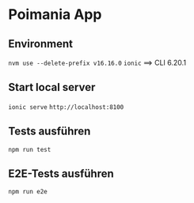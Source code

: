 # Poimania App

## Environment
```nvm use --delete-prefix v16.16.0```
```ionic``` ==> CLI 6.20.1

## Start local server
```ionic serve```
```http://localhost:8100```

## Tests ausführen
```npm run test```

## E2E-Tests ausführen
```npm run e2e```
